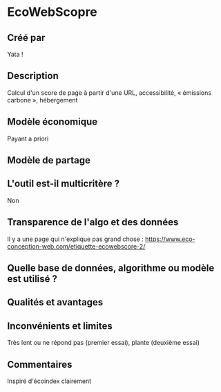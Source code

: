 # EcoWebScopre

## Créé par

Yata !

## Description

Calcul d'un score de page à partir d'une URL, accessibilité, « émissions carbone », hébergement

## Modèle économique

Payant a priori

## Modèle de partage



## L'outil est-il multicritère ?

Non

## Transparence de l'algo et des données

Il y a une page qui n'explique pas grand chose : https://www.eco-conception-web.com/etiquette-ecowebscore-2/

## Quelle base de données, algorithme ou modèle est utilisé ?



## Qualités et avantages



## Inconvénients et limites

Très lent ou ne répond pas (premier essai), plante (deuxième essai)

## Commentaires

Inspiré d'écoindex clairement

